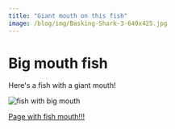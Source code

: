 ```yaml
---
title: "Giant mouth on this fish"
image: /blog/img/Basking-Shark-3-640x425.jpg
---
```

# Big mouth fish
Here's a fish with a giant mouth!

<img src="/blog/img/Basking-Shark-3-640x425.jpg" alt="fish with big mouth">

[Page with fish mouth!!!](https://www.scubadiving.com/fun-facts-about-basking-sharks)
